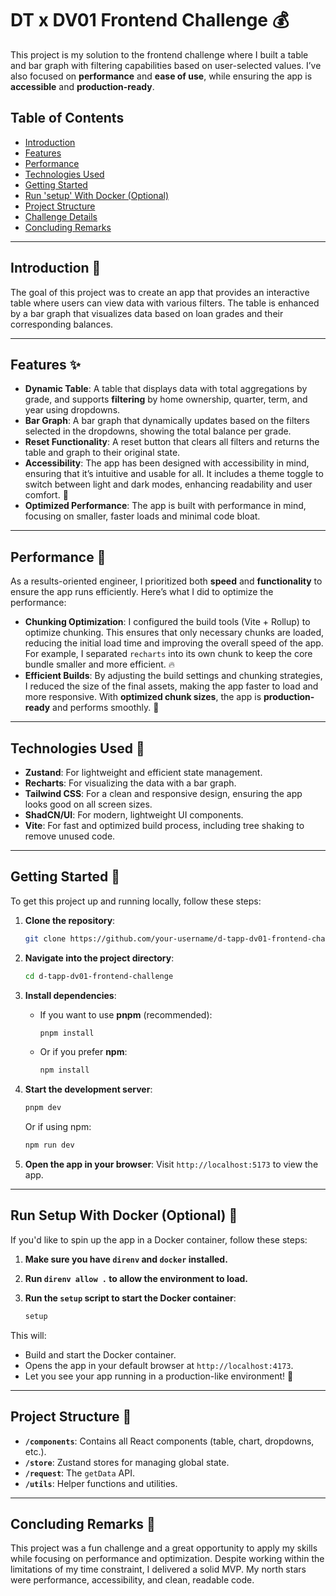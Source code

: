 # DT x DV01 Frontend Challenge 💰

This project is my solution to the frontend challenge where I built a table and bar graph with filtering capabilities based on user-selected values. I’ve also focused on **performance** and **ease of use**, while ensuring the app is **accessible** and **production-ready**.

## Table of Contents

- [Introduction](#introduction)
- [Features](#features)
- [Performance](#performance)
- [Technologies Used](#technologies-used)
- [Getting Started](#getting-started)
- [Run 'setup' With Docker (Optional)](#run-setup-with-docker-optional)
- [Project Structure](#project-structure)
- [Challenge Details](#challenge-details)
- [Concluding Remarks](#concluding-remarks)

---

## Introduction 🎯

The goal of this project was to create an app that provides an interactive table where users can view data with various filters. The table is enhanced by a bar graph that visualizes data based on loan grades and their corresponding balances.

---

## Features ✨

- **Dynamic Table**: A table that displays data with total aggregations by grade, and supports **filtering** by home ownership, quarter, term, and year using dropdowns.
- **Bar Graph**: A bar graph that dynamically updates based on the filters selected in the dropdowns, showing the total balance per grade.
- **Reset Functionality**: A reset button that clears all filters and returns the table and graph to their original state.
- **Accessibility**: The app has been designed with accessibility in mind, ensuring that it’s intuitive and usable for all. It includes a theme toggle to switch between light and dark modes, enhancing readability and user comfort. 🔑
- **Optimized Performance**: The app is built with performance in mind, focusing on smaller, faster loads and minimal code bloat.

---

## Performance 💪

As a results-oriented engineer, I prioritized both **speed** and **functionality** to ensure the app runs efficiently. Here’s what I did to optimize the performance:

- **Chunking Optimization**: I configured the build tools (Vite + Rollup) to optimize chunking. This ensures that only necessary chunks are loaded, reducing the initial load time and improving the overall speed of the app. For example, I separated `recharts` into its own chunk to keep the core bundle smaller and more efficient. 🔥
- **Efficient Builds**: By adjusting the build settings and chunking strategies, I reduced the size of the final assets, making the app faster to load and more responsive. With **optimized chunk sizes**, the app is **production-ready** and performs smoothly. 💯

---

## Technologies Used 🚀

- **Zustand**: For lightweight and efficient state management.
- **Recharts**: For visualizing the data with a bar graph.
- **Tailwind CSS**: For a clean and responsive design, ensuring the app looks good on all screen sizes.
- **ShadCN/UI**: For modern, lightweight UI components.
- **Vite**: For fast and optimized build process, including tree shaking to remove unused code.

---

## Getting Started 🏁

To get this project up and running locally, follow these steps:

1. **Clone the repository**:
    ```bash
    git clone https://github.com/your-username/d-tapp-dv01-frontend-challenge.git
    ```

2. **Navigate into the project directory**:
    ```bash
    cd d-tapp-dv01-frontend-challenge
    ```

3. **Install dependencies**:
    - If you want to use **pnpm** (recommended):
        ```bash
        pnpm install
        ```
    - Or if you prefer **npm**:
        ```bash
        npm install
        ```

4. **Start the development server**:
    ```bash
    pnpm dev
    ```
    Or if using npm:
    ```bash
    npm run dev
    ```

5. **Open the app in your browser**:
    Visit `http://localhost:5173` to view the app.

---

## Run Setup With Docker (Optional) 🚀

If you'd like to spin up the app in a Docker container, follow these steps:

1. **Make sure you have `direnv` and `docker` installed.**
2. **Run `direnv allow .` to allow the environment to load.**
3. **Run the `setup` script to start the Docker container**:

    ```bash
    setup
    ```

This will:
- Build and start the Docker container.
- Opens the app in your default browser at `http://localhost:4173`.
- Let you see your app running in a production-like environment! 🎉

---

## Project Structure 📁

- **`/components`**: Contains all React components (table, chart, dropdowns, etc.).
- **`/store`**: Zustand stores for managing global state.
- **`/request`**: The `getData` API.
- **`/utils`**: Helper functions and utilities.

---

## Concluding Remarks 🎉

This project was a fun challenge and a great opportunity to apply my skills while focusing on performance and optimization. Despite working within the limitations of my time constraint, I delivered a solid MVP. My north stars were performance, accessibility, and clean, readable code.


